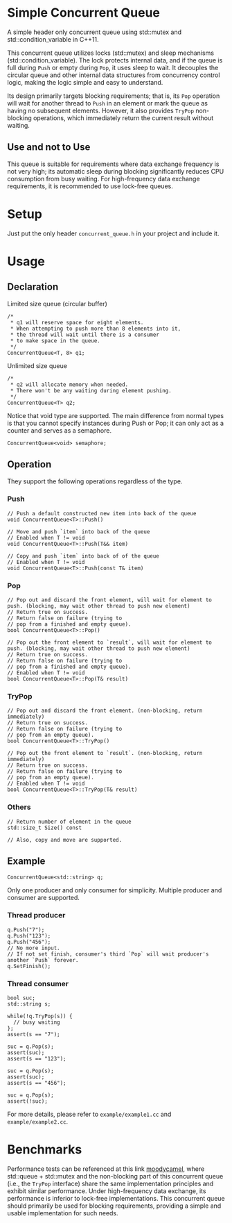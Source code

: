 # Simple Concurrent Queue
A simple header only concurrent queue using std::mutex and std::condition_variable in C++11.

This concurrent queue utilizes locks (std::mutex) and sleep mechanisms (std::condition_variable).
The lock protects internal data, and if the queue is full during `Push` or empty during `Pop`, it uses sleep to wait. It decouples the circular queue and other internal data structures from concurrency control logic, making the logic simple and easy to understand.

Its design primarily targets blocking requirements; that is, its `Pop` operation will wait for another thread to `Push` in an element or mark the queue as having no subsequent elements.
However, it also provides `TryPop` non-blocking operations, which immediately return the current result without waiting.

## Use and not to Use
This queue is suitable for requirements where data exchange frequency is not very high; its automatic sleep during blocking significantly reduces CPU consumption from busy waiting. For high-frequency data exchange requirements, it is recommended to use lock-free queues.



# Setup
Just put the only header `concurrent_queue.h` in your project and include it.


# Usage

## Declaration
Limited size queue (circular buffer)
```
/*
 * q1 will reserve space for eight elements.
 * When attempting to push more than 8 elements into it,
 * the thread will wait until there is a consumer
 * to make space in the queue.
 */
ConcurrentQueue<T, 8> q1;
```
Unlimited size queue
```
/*
 * q2 will allocate memory when needed.
 * There won't be any waiting during element pushing.
 */
ConcurrentQueue<T> q2;
```
Notice that void type are supported.
The main difference from normal types is that you cannot specify instances 
during Push or Pop; it can only act as a counter and serves as a semaphore.
```
ConcurrentQueue<void> semaphore;
```

## Operation
They support the following operations regardless of the type.
### Push
```
// Push a default constructed new item into back of the queue
void ConcurrentQueue<T>::Push()

// Move and push `item` into back of the queue
// Enabled when T != void
void ConcurrentQueue<T>::Push(T&& item)

// Copy and push `item` into back of of the queue
// Enabled when T != void
void ConcurrentQueue<T>::Push(const T& item)
```
### Pop
```
// Pop out and discard the front element, will wait for element to push. (blocking, may wait other thread to push new element)
// Return true on success.
// Return false on failure (trying to
// pop from a finished and empty queue).
bool ConcurrentQueue<T>::Pop()

// Pop out the front element to `result`, will wait for element to push. (blocking, may wait other thread to push new element)
// Return true on success.
// Return false on failure (trying to
// pop from a finished and empty queue).
// Enabled when T != void
bool ConcurrentQueue<T>::Pop(T& result)
```
### TryPop
```
// Pop out and discard the front element. (non-blocking, return immediately)
// Return true on success.
// Return false on failure (trying to
// pop from an empty queue).
bool ConcurrentQueue<T>::TryPop()

// Pop out the front element to `result`. (non-blocking, return immediately)
// Return true on success.
// Return false on failure (trying to
// pop from an empty queue).
// Enabled when T != void
bool ConcurrentQueue<T>::TryPop(T& result)
```
### Others
```
// Return number of element in the queue
std::size_t Size() const

// Also, copy and move are supported.
```

## Example

```
ConcurrentQueue<std::string> q;
```
Only one producer and only consumer for simplicity.
Multiple producer and consumer are supported.

### Thread producer
```
q.Push("7");
q.Push("123");
q.Push("456");
// No more input.
// If not set finish, consumer's third `Pop` will wait producer's another `Push` forever.
q.SetFinish();
```
### Thread consumer
```
bool suc;
std::string s;

while(!q.TryPop(s)) {
  // busy waiting
};
assert(s == "7");

suc = q.Pop(s);
assert(suc);
assert(s == "123");

suc = q.Pop(s);
assert(suc);
assert(s == "456");

suc = q.Pop(s);
assert(!suc);
```

For more details, please refer to `example/example1.cc` and `example/example2.cc`.

# Benchmarks

Performance tests can be referenced at this link [moodycamel](https://moodycamel.com/blog/2014/a-fast-general-purpose-lock-free-queue-for-c++.htm#benchmarks), where std::queue + std::mutex and the non-blocking part of this concurrent queue (i.e., the `TryPop` interface) share the same implementation principles and exhibit similar performance. Under high-frequency data exchange, its performance is inferior to lock-free implementations. This concurrent queue should primarily be used for blocking requirements, providing a simple and usable implementation for such needs.



